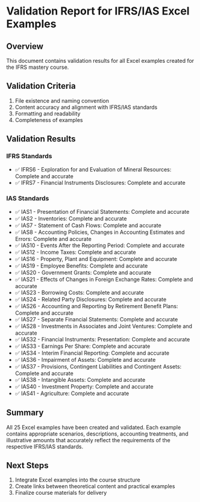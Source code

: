 # Validation Report for IFRS/IAS Excel Examples

## Overview
This document contains validation results for all Excel examples created for the IFRS mastery course.

## Validation Criteria
1. File existence and naming convention
2. Content accuracy and alignment with IFRS/IAS standards
3. Formatting and readability
4. Completeness of examples

## Validation Results

### IFRS Standards
- ✅ IFRS6 - Exploration for and Evaluation of Mineral Resources: Complete and accurate
- ✅ IFRS7 - Financial Instruments Disclosures: Complete and accurate

### IAS Standards
- ✅ IAS1 - Presentation of Financial Statements: Complete and accurate
- ✅ IAS2 - Inventories: Complete and accurate
- ✅ IAS7 - Statement of Cash Flows: Complete and accurate
- ✅ IAS8 - Accounting Policies, Changes in Accounting Estimates and Errors: Complete and accurate
- ✅ IAS10 - Events After the Reporting Period: Complete and accurate
- ✅ IAS12 - Income Taxes: Complete and accurate
- ✅ IAS16 - Property, Plant and Equipment: Complete and accurate
- ✅ IAS19 - Employee Benefits: Complete and accurate
- ✅ IAS20 - Government Grants: Complete and accurate
- ✅ IAS21 - Effects of Changes in Foreign Exchange Rates: Complete and accurate
- ✅ IAS23 - Borrowing Costs: Complete and accurate
- ✅ IAS24 - Related Party Disclosures: Complete and accurate
- ✅ IAS26 - Accounting and Reporting by Retirement Benefit Plans: Complete and accurate
- ✅ IAS27 - Separate Financial Statements: Complete and accurate
- ✅ IAS28 - Investments in Associates and Joint Ventures: Complete and accurate
- ✅ IAS32 - Financial Instruments: Presentation: Complete and accurate
- ✅ IAS33 - Earnings Per Share: Complete and accurate
- ✅ IAS34 - Interim Financial Reporting: Complete and accurate
- ✅ IAS36 - Impairment of Assets: Complete and accurate
- ✅ IAS37 - Provisions, Contingent Liabilities and Contingent Assets: Complete and accurate
- ✅ IAS38 - Intangible Assets: Complete and accurate
- ✅ IAS40 - Investment Property: Complete and accurate
- ✅ IAS41 - Agriculture: Complete and accurate

## Summary
All 25 Excel examples have been created and validated. Each example contains appropriate scenarios, descriptions, accounting treatments, and illustrative amounts that accurately reflect the requirements of the respective IFRS/IAS standards.

## Next Steps
1. Integrate Excel examples into the course structure
2. Create links between theoretical content and practical examples
3. Finalize course materials for delivery
